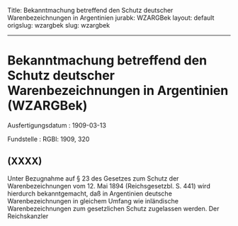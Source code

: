 Title: Bekanntmachung betreffend den Schutz deutscher Warenbezeichnungen in Argentinien
jurabk: WZARGBek
layout: default
origslug: wzargbek
slug: wzargbek

---

# Bekanntmachung betreffend den Schutz deutscher Warenbezeichnungen in Argentinien (WZARGBek)

Ausfertigungsdatum
:   1909-03-13

Fundstelle
:   RGBl: 1909, 320



## (XXXX)

Unter Bezugnahme auf § 23 des Gesetzes zum Schutz der
Warenbezeichnungen vom 12. Mai 1894 (Reichsgesetzbl. S. 441) wird
hierdurch bekanntgemacht, daß in Argentinien deutsche
Warenbezeichnungen in gleichem Umfang wie inländische
Warenbezeichnungen zum gesetzlichen Schutz zugelassen werden.
Der Reichskanzler

